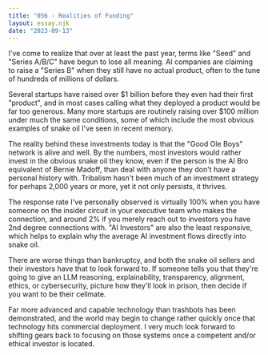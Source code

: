 ```yaml
---
title: "056 - Realities of Funding"
layout: essay.njk
date: "2023-09-13"
---
```


I've come to realize that over at least the past year, terms like "Seed" and "Series A/B/C" have begun to lose all meaning. AI companies are claiming to raise a "Series B" when they still have no actual product, often to the tune of hundreds of millions of dollars.

Several startups have raised over $1 billion before they even had their first "product", and in most cases calling what they deployed a product would be far too generous. Many more startups are routinely raising over $100 million under much the same conditions, some of which include the most obvious examples of snake oil I've seen in recent memory.

The reality behind these investments today is that the "Good Ole Boys" network is alive and well. By the numbers, most investors would rather invest in the obvious snake oil they know, even if the person is the AI Bro equivalent of Bernie Madoff, than deal with anyone they don't have a personal history with. Tribalism hasn't been much of an investment strategy for perhaps 2,000 years or more, yet it not only persists, it thrives.

The response rate I've personally observed is virtually 100% when you have someone on the insider circuit in your executive team who makes the connection, and around 2% if you merely reach out to investors you have 2nd degree connections with. "AI Investors" are also the least responsive, which helps to explain why the average AI investment flows directly into snake oil.

There are worse things than bankruptcy, and both the snake oil sellers and their investors have that to look forward to. If someone tells you that they're going to give an LLM reasoning, explainability, transparency, alignment, ethics, or cybersecurity, picture how they'll look in prison, then decide if you want to be their cellmate.

Far more advanced and capable technology than trashbots has been demonstrated, and the world may begin to change rather quickly once that technology hits commercial deployment. I very much look forward to shifting gears back to focusing on those systems once a competent and/or ethical investor is located.
